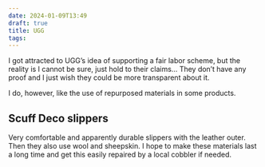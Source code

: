 ```yaml
---
date: 2024-01-09T13:49
draft: true
title: UGG
tags:
---
```

I got attracted to UGG’s idea of supporting a fair labor scheme, but the reality is I cannot be sure, just hold to their claims… They don’t have any proof and I just wish they could be more transparent about it.

I do, however, like the use of repurposed materials in some products.

## Scuff Deco slippers

Very comfortable and apparently durable slippers with the leather outer. Then they also use wool and sheepskin. I hope to make these materials last a long time and get this easily repaired by a local cobbler if needed.

